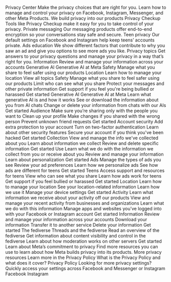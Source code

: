 Privacy Center
Make the privacy choices that are right for you. Learn how to manage and control your privacy on Facebook, Instagram, Messenger, and other Meta Products.
We build privacy into our products
Privacy Checkup
Tools like Privacy Checkup make it easy for you to take control of your privacy.
Private messaging
Our messaging products offer end-to-end encryption so your conversations stay safe and secure.
Teen privacy
Our default settings on Facebook and Instagram help keep teens’ accounts private.
Ads education
We show different factors that contribute to why you saw an ad and give you options to see more ads you like.
Privacy topics
Get answers to your privacy questions and manage your privacy in a way that’s right for you.
Information
Review and manage your information across your accounts
Generative AI
Generative AI at Meta
Safety
Manage what you share to feel safer using our products
Location
Learn how to manage your location
View all topics
Safety
Manage what you share to feel safer using our products
Limit who can see what you share
Protect your messages and other private information
Get support if you feel you're being bullied or harassed
Get started
Generative AI
Generative AI at Meta
Learn what generative AI is and how it works
See or download the information about you from AI chats
Change or delete your information from chats with our AIs
Get started
Audience
Make sure you’re sharing only with the people you want to
Clean up your profile
Make changes if you shared with the wrong person
Prevent unknown friend requests
Get started
Account security
Add extra protection to your account
Turn on two-factor authentication
Learn about other security features
Secure your account if you think you've been hacked
Get started
Collection
View and manage the info we've collected about you
Learn about information we collect
Review and delete specific information
Get started
Use
Learn what we do with the information we collect from you or receive about you
Review and manage your information
Learn about personalization
Get started
Ads
Manage the types of ads you see
Review your ad preferences
Learn how we personalize ads
See how ads are different for teens
Get started
Teens
Access support and resources for teens
View who can see what you share
Learn how ads work for teens
Get support if you feel bullied or harassed
Get started
Location
Learn how to manage your location
See your location-related information
Learn how we use it
Manage your device settings
Get started
Activity
Learn what information we receive about your activity off our products
View and manage your recent activity from businesses and organizations
Learn what we do with this information
Manage apps and websites you’ve logged into with your Facebook or Instagram account
Get started
Information
Review and manage your information across your accounts
Download your information
Transfer it to another service
Delete your information
Get started
The fediverse
Threads and the fediverse
Read an overview of the fediverse
Get information about content visibility and control in the fediverse
Learn about how moderation works on other servers
Get started
Learn about Meta’s commitment to privacy
Find more resources you can use to learn about how Meta builds privacy into its products.
More privacy resources
Learn more in the Privacy Policy
What is the Privacy Policy and what does it cover?
Privacy Policy
Looking for more privacy settings?
Quickly access your settings across Facebook and Messenger or Instagram
Facebook
Instagram